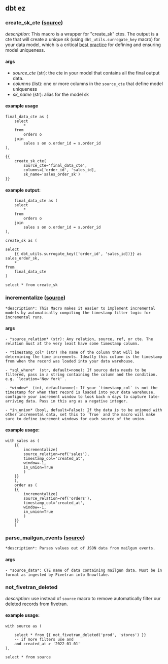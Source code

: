 ## dbt ez

### create_sk_cte \([source](https://github.com/SYRGAPP/dbt_dev/blob/main/macros/create_sk_cte.sql)\)

*description*: This macro is a wrapper for "create_sk" ctes. The output is a cte that will create a unique sk (using `dbt_utils.surrogate_key` macro) for your data model, which is a critical [best practice](https://www.notion.so/Data-Modeling-Best-Practices-541e3f120bb442b7899fdffe4a72d6f6#17d17065d487471693269e52e64b28cd) for defining and ensuring model uniqueness.

#### args
- *source_cte* (str):  the cte in your model that contains all the final output data.
- *columns* (list): one or more columns in the `source_cte` that define model uniqueness
- *sk_name* (str): alias for the model sk

#### example usage
```
final_data_cte as (
    select
        *
    from
        orders o
    join
        sales s on o.order_id = s.order_id
),

{{
    create_sk_cte(
        source_cte='final_data_cte',
        columns=['order_id', 'sales_id],
        sk_name='sales_order_sk')
}}
```

#### example output:
```
    final_data_cte as (
    select
        *
    from
        orders o
    join
        sales s on o.order_id = s.order_id
),

create_sk as (

select
    {{ dbt_utils.surrogate_key(['order_id', 'sales_id])}} as sales_order_sk,
    *
from
    final_data_cte
)

select * from create_sk
```

### incrementalize ([source](https://github.com/SYRGAPP/dbt_dev/blob/main/macros/incrementalize.sql)\)
    
    *description*: This Macro makes it easier to implement incremental models by automatically compiling the timestamp filter logic for incremental runs.

#### args

    - *source_relation* (str): Any relation, source, ref, or cte. The relation must at the very least have some timestamp column. 

    - *timestamp_col* (str) The name of the column that will be determining the time increments. Ideally this column is the timestamp from when the record was loaded into your data warehouse.

    - *sql_where*  (str, default=none): If source data needs to be filtered, pass in a string containing the column and the condition.  e.g. `location='New York'`.

    - *window*  (int, default=none): If your `timestamp_col` is not the timestamp for when that record is loaded into your data warehouse,  configure your increment window to look back n days to capture late-arriving data. Pass in this arg as a negative integer.

    - *in_union* (bool, default=False): If the data is to be unioned with other incremental data, set this to `True` and the macro will make sure to define increment windows for each source of the union.

#### example usage:
```
with sales as (
    {{ 
        incrementalize(
        source_relation=ref('sales'),
        timestamp_col='created_at',
        window=-1,
        in_union=True
        )
    }}
    ),
    order as (
    {{ 
        incrementalize(
        source_relation=ref('orders'),
        timestamp_col='created_at',
        window=-1,
        in_union=True
        )
    }}
    )
```

### parse_mailgun_events ([source](https://github.com/SYRGAPP/dbt_dev/blob/main/macros/parse_mailgun_events.sql)\)
    *description*: Parses values out of JSON data from mailgun events.

#### args

    - *source_data*: CTE name of data containing mailgun data. Must be in format as ingested by Fivetran into Snowflake.
### not_fivetran_deleted

*description*: use instead of `source` macro to remove automatically filter our deleted records from fivetran.

#### example usage:

```
with source as (

    select * from {{ not_fivetran_deleted('prod', 'stores') }}
    -- if more filters use and
    and created_at > '2022-01-01'
),

select * from source

```

